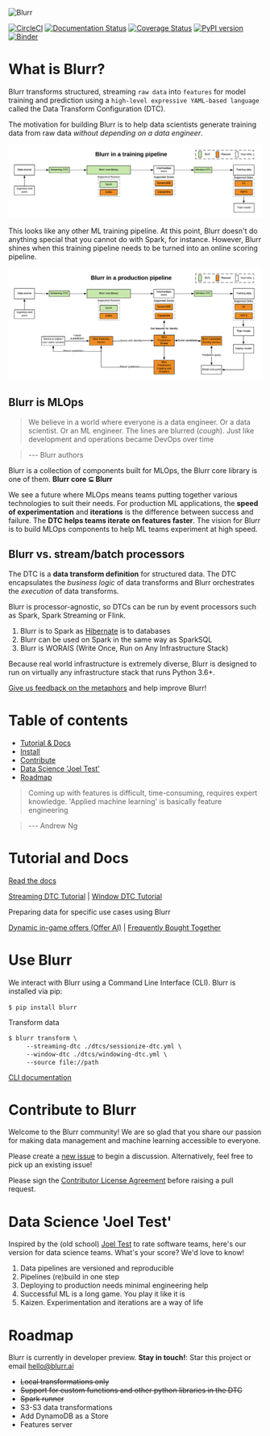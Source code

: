 ![Blurr](logo.png)

[![CircleCI](https://circleci.com/gh/productml/blurr/tree/master.svg?style=svg)](https://circleci.com/gh/productml/blurr/tree/master)
[![Documentation Status](https://readthedocs.org/projects/productml-blurr/badge/?version=latest)](http://productml-blurr.readthedocs.io/en/latest/?badge=latest)
[![Coverage Status](https://coveralls.io/repos/github/productml/blurr/badge.svg?branch=master)](https://coveralls.io/github/productml/blurr?branch=master)
[![PyPI version](https://badge.fury.io/py/blurr.svg)](https://badge.fury.io/py/blurr)
[![Binder](https://mybinder.org/badge.svg)](https://mybinder.org/v2/gh/productml/blurr/master?filepath=examples%2Ftutorial)

# What is Blurr?

Blurr transforms structured, streaming `raw data` into `features` for model training and prediction using a `high-level expressive YAML-based language` called the Data Transform Configuration (DTC).

The motivation for building Blurr is to help data scientists generate training data from raw data *without depending on a data engineer*.

![Blurr Training](docs/images/blurr-in-training.png)

This looks like any other ML training pipeline. At this point, Blurr doesn't do anything special that you cannot do with Spark, for instance. However, Blurr shines when this training pipeline needs to be turned into an online scoring pipeline.

![Blurr Production](docs/images/blurr-in-prod.png)

## Blurr is MLOps

>We believe in a world where everyone is a data engineer. Or a data scientist. Or an ML engineer. The lines are blurred (*cough*). Just like development and operations became DevOps over time

>--- Blurr authors

Blurr is a collection of components built for MLOps, the Blurr core library is one of them. **Blurr core ⊆ Blurr**

We see a future where MLOps means teams putting together various technologies to suit their needs. For production ML applications, the __speed of experimentation__ and __iterations__ is the difference between success and failure. The __DTC helps teams iterate on features faster__. The vision for Blurr is to build MLOps components to help ML teams experiment at high speed.

## Blurr vs. stream/batch processors

The DTC is a __data transform definition__ for structured data. The DTC encapsulates the *business logic* of data transforms and Blurr orchestrates the *execution* of data transforms.

Blurr is processor-agnostic, so DTCs can be run by event processors such as Spark, Spark Streaming or Flink.

1. Blurr is to Spark as [Hibernate](http://hibernate.org/) is to databases
2. Blurr can be used on Spark in the same way as SparkSQL
3. Blurr is WORAIS (Write Once, Run on Any Infrastructure Stack)

Because real world infrastructure is extremely diverse, Blurr is designed to run on virtually any infrastructure stack that runs Python 3.6+.

[Give us feedback on the metaphors](https://docs.google.com/forms/d/e/1FAIpQLSf5wqW7M4IibJU-NYDEZ-rx0TvJYMkTiV_hehZgKV6a6HvXaA/viewform) and help improve Blurr!

# Table of contents

- [Tutorial & Docs](#tutorial-and-docs)
- [Install](#use-blurr)
- [Contribute](#contribute-to-blurr)
- [Data Science 'Joel Test'](#data-science-joel-test)
- [Roadmap](#roadmap)

>Coming up with features is difficult, time-consuming, requires expert knowledge. 'Applied machine learning' is basically feature engineering

>--- Andrew Ng

# Tutorial and Docs

[Read the docs](http://productml-blurr.readthedocs.io/en/latest/)

[Streaming DTC Tutorial](http://productml-blurr.readthedocs.io/en/latest/Streaming%20DTC%20Tutorial/) |
[Window DTC Tutorial](http://productml-blurr.readthedocs.io/en/latest/Window%20DTC%20Tutorial/)

Preparing data for specific use cases using Blurr

[Dynamic in-game offers (Offer AI)](examples/offer-ai/offer-ai-walkthrough.md) | [Frequently Bought Together](examples/frequently-bought-together/fbt-walkthrough.md)

# Use Blurr

We interact with Blurr using a Command Line Interface (CLI). Blurr is installed via pip:

`$ pip install blurr`

Transform data

```
$ blurr transform \
     --streaming-dtc ./dtcs/sessionize-dtc.yml \
     --window-dtc ./dtcs/windowing-dtc.yml \
     --source file://path
```

[CLI documentation](http://productml-blurr.readthedocs.io/en/latest/Blurr%20CLI/)

# Contribute to Blurr

Welcome to the Blurr community! We are so glad that you share our passion for making data management and machine learning accessible to everyone.

Please create a [new issue](https://github.com/productml/blurr/issues/new) to begin a discussion. Alternatively, feel free to pick up an existing issue!

Please sign the [Contributor License Agreement](https://docs.google.com/forms/d/e/1FAIpQLSeUP5RFuXH0Kbi4CnV6V3IZ-xyJmd3KQP_2Ij-pTvN-_h7wUg/viewform) before raising a pull request.

# Data Science 'Joel Test'

Inspired by the (old school) [Joel Test](https://www.joelonsoftware.com/2000/08/09/the-joel-test-12-steps-to-better-code/) to rate software teams, here's our version for data science teams. What's your score? We'd love to know!

1. Data pipelines are versioned and reproducible
2. Pipelines (re)build in one step
3. Deploying to production needs minimal engineering help
4. Successful ML is a long game. You play it like it is
5. Kaizen. Experimentation and iterations are a way of life

# Roadmap

Blurr is currently in developer preview. __Stay in touch!__: Star this project or email hello@blurr.ai

- ~~Local transformations only~~
- ~~Support for custom functions and other python libraries in the DTC~~
- ~~Spark runner~~
- S3-S3 data transformations
- Add DynamoDB as a Store
- Features server
